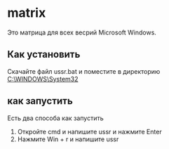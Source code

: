 # matrix
Это матрица для всех весрий Microsoft Windows.
## Как установить
Скачайте файл ussr.bat и поместите в директорию  [C:\WINDOWS\System32](C:\WINDOWS\System32)
## как запустить
Есть два способа как запустить
1. Откройте cmd и напишите ussr и нажмите Enter
2. Нажмите Win + r и напишите ussr
